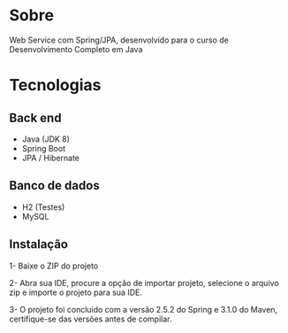 # Sobre
Web Service com Spring/JPA, desenvolvido para o curso de Desenvolvimento Completo em Java

# Tecnologias

## Back end
* Java (JDK 8)
* Spring Boot
* JPA / Hibernate

## Banco de dados
* H2 (Testes)
* MySQL

## Instalação

1- Baixe o ZIP do projeto

2- Abra sua IDE, procure a opção de importar projeto, selecione o arquivo zip e importe o projeto para sua IDE.

3- O projeto foi concluido com a versão 2.5.2 do Spring e 3.1.0 do Maven, certifique-se das versões antes de compilar.

